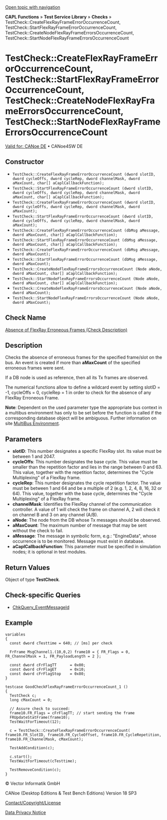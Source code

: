 [Open topic with navigation](../../../../../CANoeDEFamily.htm#Topics/CAPLFunctions/Test/Functions/CAPLfunctionTestCheckCreateFlexRayFrameErrorOccurrenceCount.md)

**CAPL Functions** » **Test Service Library** » **Checks** » TestCheck::CreateFlexRayFrameErrorOccurrenceCount, TestCheck::StartFlexRayFrameErrorOccurrenceCount, TestCheck::CreateNodeFlexRayFrameErrorsOccurrenceCount, TestCheck::StartNodeFlexRayFrameErrorsOccurrenceCount

# TestCheck::CreateFlexRayFrameErrorOccurrenceCount, TestCheck::StartFlexRayFrameErrorOccurrenceCount, TestCheck::CreateNodeFlexRayFrameErrorsOccurrenceCount, TestCheck::StartNodeFlexRayFrameErrorsOccurrenceCount

[Valid for: CANoe DE](../../../Shared/FeatureAvailability.md) • CANoe4SW DE

## Constructor

- `TestCheck::CreateFlexRayFrameErrorOccurrenceCount (dword slotID, dword cycleOffs, dword cycleRep, dword channelMask, dword aMaxCount, char[] aCaplCallbackFunction);`
- `TestCheck::StartFlexRayFrameErrorOccurrenceCount (dword slotID, dword cycleOffs, dword cycleRep, dword channelMask, dword aMaxCount, char[] aCaplCallbackFunction);`
- `TestCheck::CreateFlexRayFrameErrorOccurrenceCount (dword slotID, dword cycleOffs, dword cycleRep, dword channelMask, dword aMaxCount);`
- `TestCheck::StartFlexRayFrameErrorOccurrenceCount (dword slotID, dword cycleOffs, dword cycleRep, dword channelMask, dword aMaxCount);`
- `TestCheck::CreateFlexRayFrameErrorOccurrenceCount (dbMsg aMessage, dword aMaxCount, char[] aCaplCallbackFunction);`
- `TestCheck::StartFlexRayFrameErrorOccurrenceCount (dbMsg aMessage, dword aMaxCount, char[] aCaplCallbackFunction);`
- `TestCheck::CreateFlexRayFrameErrorOccurrenceCount (dbMsg aMessage, dword aMaxCount);`
- `TestCheck::StartFlexRayFrameErrorOccurrenceCount (dbMsg aMessage, dword aMaxCount);`
- `TestCheck::CreateNodeFlexRayFrameErrorsOccurrenceCount (Node aNode, dword aMaxCount, char[] aCaplCallbackFunction);`
- `TestCheck::StartNodeFlexRayFrameErrorsOccurrenceCount (Node aNode, dword aMaxCount, char[] aCaplCallbackFunction);`
- `TestCheck::CreateNodeFlexRayFrameErrorsOccurrenceCount (Node aNode, dword aMaxCount);`
- `TestCheck::StartNodeFlexRayFrameErrorsOccurrenceCount (Node aNode, dword aMaxCount);`

## Check Name

[Absence of FlexRay Erroneous Frames (Check Description)](../../../TestCommands/CheckDescriptions/CDAbsenceOfFlexRayErroneosFrames.md)

## Description

Checks the absence of erroneous frames for the specified frame/slot on the bus. An event is created if more than **aMaxCount** of the specified erroneous frames were sent.

If a DB node is used as reference, then all its Tx frames are observed.

The numerical functions allow to define a wildcard event by setting slotID = -1, cycleOffs = 0, cycleRep = 1 in order to check for the absence of any FlexRay Erroneous Frame.

**Note**: Dependent on the used parameter type the appropriate bus context in a multibus environment has only to be set before the function is called if the corresponding database object will be ambiguous. Further information on site [MultiBus Environment](../../../Shared/CAPL/General/TestMultiBusEnvironment.md).

## Parameters

- **slotID**: This number designates a specific FlexRay slot. Its value must be between 1 and 2047.
- **cycleOffs**: This number designates the base cycle. This value must be smaller than the repetition factor and lies in the range between 0 and 63. This value, together with the repetition factor, determines the "Cycle Multiplexing" of a FlexRay frame.
- **cycleRep**: This number designates the cycle repetition factor. The value must be between 1 and 64 and be a multiple of 2 (e.g. 1, 2, 4, 8, 16, 32 or 64). This value, together with the base cycle, determines the "Cycle Multiplexing" of a FlexRay frame.
- **channelMask**: Identifies the FlexRay channel of the communication controller. A value of 1 will check the frame on channel A, 2 will check it on channel B and 3 on any channel (A/B).
- **aNode**: The node from the DB whose Tx messages should be observed.
- **aMaxCount**: The maximum number of message that may be sent without the check to fail.
- **aMessage**: The message in symbolic form, e.g.: "EngineData", whose occurrence is to be monitored. Message must exist in database.
- **aCaplCallbackFunction**: This parameter must be specified in simulation nodes; it is optional in test modules.

## Return Values

Object of type **TestCheck**.

## Check-specific Queries

- [ChkQuery_EventMessageId](CAPLfunctionChkQueryEventMessageId.md)

## Example

```plaintext
variables
{
  const dword cTesttime = 640; // [ms] per check

  FrFrame MsgChannel1.(10,0,2) frame10 = { FR_Flags = 0, FR_ChannelMask = 1, FR_PayloadLength = 2 };

  const dword cFrFlagTT      = 0x00;
  const dword cFrFlagET      = 0x10;
  const dword cFrFlagStop    = 0x80;
}

testcase GoodCheckFlexRayFrameErrorOccurrenceCount_1 ()
{
  TestCheck c;
  long cMaxCount = 0;

  // Assure check to succeed:
  frame10.FR_Flags = cFrFlagTT; // start sending the frame
  FRUpdateStatFrame(frame10);
  TestWaitForTimeout(12);

  c = TestCheck::CreateFlexRayFrameErrorOccurrenceCount( frame10.FR_SlotID, frame10.FR_CycleOffset, frame10.FR_CycleRepetition, frame10.FR_ChannelMask, cMaxCount);

  TestAddCondition(c);

  c.start();
  TestWaitForTimeout(cTesttime);

  TestRemoveCondition(c);
}
```

© Vector Informatik GmbH

CANoe (Desktop Editions & Test Bench Editions) Version 18 SP3

[Contact/Copyright/License](../../../Shared/ContactCopyrightLicense.md)

[Data Privacy Notice](https://www.vector.com/int/en/company/get-info/privacy-policy/)
